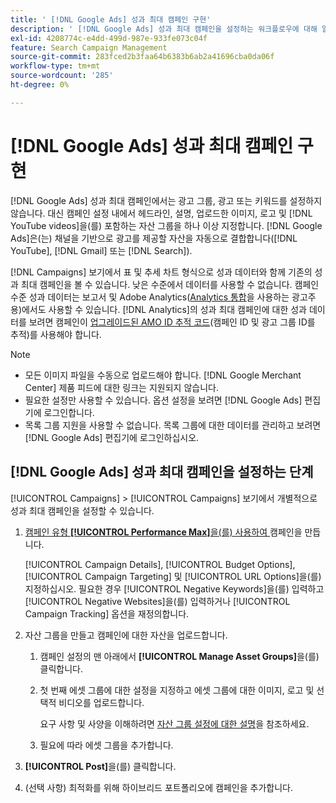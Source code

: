 ```yaml
---
title: ' [!DNL Google Ads] 성과 최대 캠페인 구현'
description: ' [!DNL Google Ads] 성과 최대 캠페인을 설정하는 워크플로우에 대해 알아봅니다.'
exl-id: 4208774c-e4dd-499d-987e-933fe073c04f
feature: Search Campaign Management
source-git-commit: 283fced2b3faa64b6383b6ab2a41696cba0da06f
workflow-type: tm+mt
source-wordcount: '285'
ht-degree: 0%

---
```


# [!DNL Google Ads] 성과 최대 캠페인 구현

[!DNL Google Ads] 성과 최대 캠페인에서는 광고 그룹, 광고 또는 키워드를 설정하지 않습니다. 대신 캠페인 설정 내에서 헤드라인, 설명, 업로드한 이미지, 로고 및 [!DNL YouTube videos]을(를) 포함하는 자산 그룹을 하나 이상 지정합니다. [!DNL Google Ads]은(는) 채널을 기반으로 광고를 제공할 자산을 자동으로 결합합니다([!DNL YouTube], [!DNL Gmail] 또는 [!DNL Search]).

[!DNL Campaigns] 보기에서 표 및 추세 차트 형식으로 성과 데이터와 함께 기존의 성과 최대 캠페인을 볼 수 있습니다. 낮은 수준에서 데이터를 사용할 수 없습니다. 캠페인 수준 성과 데이터는 보고서 및 Adobe Analytics([Analytics 통합](/help/integrations/analytics/overview.md)을 사용하는 광고주용)에서도 사용할 수 있습니다. [!DNL Analytics]의 성과 최대 캠페인에 대한 성과 데이터를 보려면 캠페인이 [업그레이드된 AMO ID 추적 코드](/help/integrations/analytics/ids.md#amo-id-formats)(캠페인 ID 및 광고 그룹 ID를 추적)를 사용해야 합니다.

>[!NOTE]
>
>* 모든 이미지 파일을 수동으로 업로드해야 합니다. [!DNL Google Merchant Center] 제품 피드에 대한 링크는 지원되지 않습니다.
>* 필요한 설정만 사용할 수 있습니다. 옵션 설정을 보려면 [!DNL Google Ads] 편집기에 로그인합니다.
>* 목록 그룹 지원을 사용할 수 없습니다. 목록 그룹에 대한 데이터를 관리하고 보려면 [!DNL Google Ads] 편집기에 로그인하십시오.

## [!DNL Google Ads] 성과 최대 캠페인을 설정하는 단계

[!UICONTROL Campaigns] > [!UICONTROL Campaigns] 보기에서 개별적으로 성과 최대 캠페인을 설정할 수 있습니다.

1. [캠페인 유형 **[!UICONTROL Performance Max]**&#x200B;을(를) 사용하여 ](/help/search-social-commerce/campaign-management/campaigns/campaign-manage.md) 캠페인을 만듭니다.

   [!UICONTROL Campaign Details], [!UICONTROL Budget Options], [!UICONTROL Campaign Targeting] 및 [!UICONTROL URL Options]을(를) 지정하십시오. 필요한 경우 [!UICONTROL Negative Keywords]을(를) 입력하고 [!UICONTROL Negative Websites]을(를) 입력하거나 [!UICONTROL Campaign Tracking] 옵션을 재정의합니다.

1. 자산 그룹을 만들고 캠페인에 대한 자산을 업로드합니다.

   1. 캠페인 설정의 맨 아래에서 **[!UICONTROL Manage Asset Groups]**&#x200B;을(를) 클릭합니다.

   1. 첫 번째 에셋 그룹에 대한 설정을 지정하고 에셋 그룹에 대한 이미지, 로고 및 선택적 비디오를 업로드합니다.

      요구 사항 및 사양을 이해하려면 [자산 그룹 설정에 대한 설명](/help/search-social-commerce/campaign-management/campaigns/campaign-settings-google.md)을 참조하세요.

   1. 필요에 따라 에셋 그룹을 추가합니다.

1. **[!UICONTROL Post]**&#x200B;을(를) 클릭합니다.

1. (선택 사항) 최적화를 위해 하이브리드 포트폴리오에 캠페인을 추가합니다.
